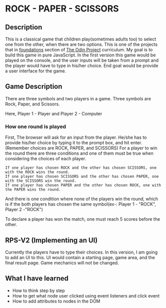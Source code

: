 # ROCK - PAPER - SCISSORS

## Description

This is a classical game that children play(sometimes adults too) to select one from the other, when there are two options. This is one of the projects that in [foundations](https://www.theodinproject.com/paths/foundations/courses/foundations) section of [The Odin Project](https://www.theodinproject.com/) curriculum. My goal is to build this game in pure JavaScript.
In the first version this game would be played on the console, and the user inputs will be taken from a prompt and the player would have to type in his/her choice. End goal would be provide a user interface for the game.

## Game Description

There are three symbols and two players in a game.
Three symbols are Rock, Paper, and Scissors.

Here, Player 1 - Player and Player 2 - Computer

### How one round is played

First, The browser will ask for an input from the player. He/she has to provide his/her choice by typing it to the prompt box, and hit enter. (Remember choices are ROCK, PAPER, and SCISSORS)
For a player to win the round there are three conditions and one of them must be true when considering the choices of each player.

    If one player has chosen ROCK and the other has chosen SCISSORS, one with the ROCK wins the round.
    If one player has chosen SCISSORS and the other has chosen PAPER, one with the SCISSORS win the round.
    If one player has chosen PAPER and the other has chosen ROCK, one with the PAPER wins the round.

And there is one condition where none of the players win the round, which is if the both players has chosen the same symbol(ex-: Player 1 - "ROCK", Player 2 -"ROCK")

To declare a player has won the match, one must reach 5 scores before the other.

## RPS-V2 (Implementing an UI)

Currently the players have to type their choices. In this version, I am going to add an UI to this. UI would contain a starting page, game area, and the final result page. Game mechanics will not be changed.


What I have learned
---

- How to think step by step
- How to get what node user clicked using event listeners and click event
- How to add attributes to nodes in the DOM
